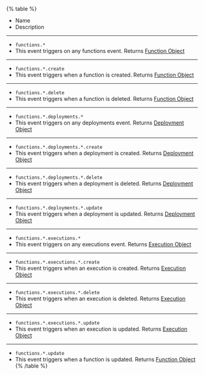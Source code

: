 {% table %}
* Name
* Description
---
* `functions.*`
* 
    This event triggers on any functions event.
    Returns [Function Object](/docs/references/cloud/models/function)
---
* `functions.*.create`
* 
    This event triggers when a function is created.
    Returns [Function Object](/docs/references/cloud/models/function)
---
* `functions.*.delete`
* 
    This event triggers when a function is deleted.
    Returns [Function Object](/docs/references/cloud/models/function)
---
* `functions.*.deployments.*`
* 
    This event triggers on any deployments event.
    Returns [Deployment Object](/docs/references/cloud/models/deployment)
---
* `functions.*.deployments.*.create`
* 
    This event triggers when a deployment is created.
    Returns [Deployment Object](/docs/references/cloud/models/deployment)
---
* `functions.*.deployments.*.delete`
* 
    This event triggers when a deployment is deleted.
    Returns [Deployment Object](/docs/references/cloud/models/deployment)
---
* `functions.*.deployments.*.update`
* 
    This event triggers when a deployment is updated.
    Returns [Deployment Object](/docs/references/cloud/models/deployment)
---
* `functions.*.executions.*`
* 
    This event triggers on any executions event.
    Returns [Execution Object](/docs/references/cloud/models/execution)
---
* `functions.*.executions.*.create`
* 
    This event triggers when an execution is created.
    Returns [Execution Object](/docs/references/cloud/models/execution)
---
* `functions.*.executions.*.delete`
* 
    This event triggers when an execution is deleted.
    Returns [Execution Object](/docs/references/cloud/models/execution)
---
* `functions.*.executions.*.update`
* 
    This event triggers when an execution is updated.
    Returns [Execution Object](/docs/references/cloud/models/execution)
---
* `functions.*.update`
* 
    This event triggers when a function is updated.
    Returns [Function Object](/docs/references/cloud/models/function)
{% /table %}